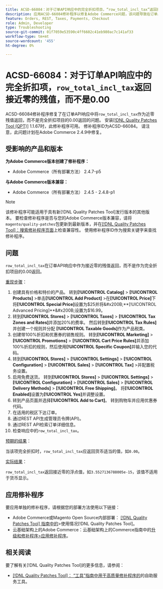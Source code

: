 ```yaml
---
title: ACSD-66084：对于订单API响应中的完全折扣项目，“row_total_incl_tax”返回接近零的残值，而不是0.00
description: 应用ACSD-66084修补程序以修复Adobe Commerce问题，该问题导致在订单API响应中，“row_total_incl_tax”返回为接近零的残值，而不是0.00（表示完全折扣的项目）。
feature: Orders, REST, Taxes, Payments, Checkout
role: Admin, Developer
type: Troubleshooting
source-git-commit: 01f7059e53590c4ff6602c41eb980ac7c141af33
workflow-type: tm+mt
source-wordcount: '455'
ht-degree: 0%

---
```



# ACSD-66084：对于订单API响应中的完全折扣项，`row_total_incl_tax`返回接近零的残值，而不是0.00

ACSD-66084修补程序修复了在订单API响应中将`row_total_incl_tax`作为近零残值返回，而不是完全折扣项目的0.00返回的问题。 安装[[!DNL Quality Patches Tool (QPT)]](/help/tools/quality-patches-tool/quality-patches-tool-to-self-serve-quality-patches.md) 1.1.67时，此修补程序可用。 修补程序ID为ACSD-66084。 请注意，此问题计划在Adobe Commerce 2.4.9中修复。

## 受影响的产品和版本

**为Adobe Commerce版本创建了修补程序：**

* Adobe Commerce（所有部署方法） 2.4.7-p5

**与Adobe Commerce版本兼容：**

* Adobe Commerce（所有部署方法） 2.4.5 - 2.4.8-p1

>[!NOTE]
>
>该修补程序可能适用于具有新[!DNL Quality Patches Tool]发行版本的其他版本。 要检查修补程序是否与您的Adobe Commerce版本兼容，请将`magento/quality-patches`包更新到最新版本，并在[[!DNL Quality Patches Tool]：搜索修补程序页面](https://experienceleague.adobe.com/tools/commerce-quality-patches/index.html?lang=zh-Hans)上检查兼容性。 使用修补程序ID作为搜索关键字来查找修补程序。

## 问题

`row_total_incl_tax`在订单API响应中作为接近零的残值返回，而不是作为完全折扣项目的0.00返回。

<u>重现步骤</u>：

1. 创建具有价格和特价的产品。 转到&#x200B;**[!UICONTROL Catalog]** > **[!UICONTROL Products]** >单击&#x200B;**[!UICONTROL Add Product]** >在&#x200B;**[!UICONTROL Price]**&#x200B;下将&#x200B;**[!UICONTROL Special Price]**&#x200B;设置为$25并将&#x200B;**[!UICONTROL Advanced Pricing]**&#x200B;设置为$16.99。
1. 转到&#x200B;**[!UICONTROL Stores]** > **[!UICONTROL Taxes]** > **[!UICONTROL Tax Zones and Rates]**&#x200B;并添加20%的费率。 然后转到&#x200B;**[!UICONTROL Tax Rules]**&#x200B;并创建一个规则并分配
   **[!UICONTROL Taxable Goods]**&#x200B;作为产品税类。
1. 创建带100%折扣和优惠券的销售规则。 转到&#x200B;**[!UICONTROL Marketing]** > **[!UICONTROL Promotions]** > **[!UICONTROL Cart Price Rules]**&#x200B;并添加100%折扣的规则，然后使用&#x200B;**[!UICONTROL Specific Coupon]**&#x200B;并输入您的代码。
1. 转到&#x200B;**[!UICONTROL Stores]** > **[!UICONTROL Settings]** > **[!UICONTROL Configuration]** > **[!UICONTROL Sales]** > **[!UICONTROL Tax]** >并配置税务设置。
1. 启用免费送货。 转到&#x200B;**[!UICONTROL Stores]** > **[!UICONTROL Settings]** > **[!UICONTROL Configuration]** > **[!UICONTROL Sales]** > **[!UICONTROL Delivery Methods]** > **[!UICONTROL Free Shipping]**。 将&#x200B;**[!UICONTROL Enabled]**&#x200B;设置为&#x200B;**[!UICONTROL Yes]**&#x200B;并调整设置。
1. 转到产品页面并选择&#x200B;**[!UICONTROL Add to Cart]**。 转到购物车并应用优惠券代码。
1. 在适用的税区下达订单。
1. 通过REST API生成管理员令牌(API)。
1. 通过REST API检索订单详细信息。
1. 检查响应中的`row_total_incl_tax`。

<u>预期的结果</u>：

当该项完全折扣时，`row_total_incl_tax`应返回货币适当的值，如`0.00`。

<u>实际结果</u>：

`row_total_incl_tax`返回接近零的浮点值，如`3.5527136788005e-15`，该值不适用于货币显示。

## 应用修补程序

要应用单独的修补程序，请根据您的部署方法使用以下链接：

* Adobe Commerce或Magento Open Source内部部署： [[!DNL Quality Patches Tool] 指南中的](/help/tools/quality-patches-tool/usage.md)>使用情况[!DNL Quality Patches Tool]。
* 云基础架构上的Adobe Commerce：云基础架构上的Commerce指南中的[升级和修补程序>应用修补程序](https://experienceleague.adobe.com/docs/commerce-cloud-service/user-guide/develop/upgrade/apply-patches.html?lang=zh-Hans)。

## 相关阅读

要了解有关[!DNL Quality Patches Tool]的更多信息，请参阅：

* [[!DNL Quality Patches Tool]： “工具”指南中用于高质量修补程序的](/help/tools/quality-patches-tool/quality-patches-tool-to-self-serve-quality-patches.md)的自助服务工具。
